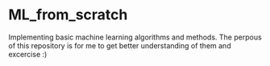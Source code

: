 # ML_from_scratch
Implementing basic machine learning algorithms and methods. The perpous of this repository is for me to get better understanding of them and excercise :)
